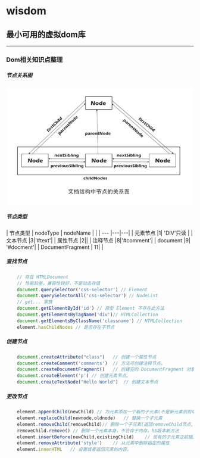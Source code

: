 # wisdom
## 最小可用的虚拟dom库
******
### Dom相关知识点整理
##### 节点关系图
![nodes](assets/nodes.jpg)

##### 节点类型
|  节点类型   | nodeType | nodeName |  |
|  ---  |---|---|
| 元素节点  |1| 'DIV'只读 |
| 文本节点  |3|'#text'|
| 属性节点  |2||
| 注释节点 |8|'#comment'|
| document |9| '#docment'|
| DocumentFragment | 11|  |
##### 查找节点
``` javascript
	// 存在 HTMLDocument
	// 性能较差，兼容性较好，不是动态存值 
	document.querySelector('css-selector') // Element
	document.querySelectorAll('css-selector') // NodeList 
	// get... 家族 
	document.getElementById('id') // 原型 Element 不存在此方法
	document.getElementsByTagName('div')// HTMLCollection
	document.getElementsByClassName('classname') // HTMLCollection
	element.hasChildNodes // 是否存在子节点
```

##### 创建节点
``` javascript
	document.createAttribute("class")	// 创建一个属性节点
    document.createComment('comments')	// 方法可创建注释节点。
    document.createDocumentFragment()	// 创建空的 DocumentFragment 对象，并返回此对象。
    document.createElement('p')	// 创建元素节点。
    document.createTextNode("Hello World")	// 创建文本节点
```

##### 更改节点
``` javascript
	element.appendChild(newChild) // 为元素添加一个新的子元素(不是新元素则剪切)
    element.replaceChild(newnode,oldnode)	// 替换一个子元素
    element.removeChild(removeChild)// 删除一个子元素(返回removeChild节点,在内存中)
	removeChild.remove() // 删除一个元素本身，不会存于内存，h5版本新方法
    element.insertBefore(newChild,existingChild)	// 现有的子元素之前插入一个新的子元素
    element.removeAttribute('style')	// 从元素中删除指定的属性
    element.innerHTML	// 设置或者返回元素的内容。
```